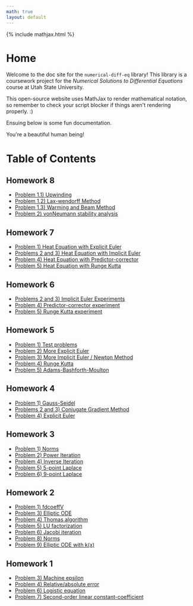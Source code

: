 ```yaml
---
math: true
layout: default
---
```


{% include mathjax.html %}

# Home
Welcome to the doc site for the ``numerical-diff-eq`` library! This library is a coursework project for the _Numerical Solutions to Differential Equations_ course at Utah State University. 

This open-source website uses MathJax to render mathematical notation, so remember to check your script blocker if things aren't rendering properly. :)

Ensuing below is some fun documentation.

You're a beautiful human being!

# Table of Contents

## Homework 8
* [Problem 1.1) Upwinding](docs/hw8/upwinding.md)
* [Problem 1.2) Lax-wendorff Method](docs/hw8/laxwendorff.md)
* [Problem 1.3) Warming and Beam Method](docs/hw8/warmingAndBeam.md)
* [Problem 2) vonNeumann stability analysis](docs/hw8/stability.md)

## Homework 7
* [Problem 1) Heat Equation with Explicit Euler](docs/hw7/heatExplicit.md)
* [Problems 2 and 3) Heat Equation with Implicit Euler](docs/hw7/heatImplicit.md)
* [Problem 4) Heat Equation with Predictor-corrector](docs/hw7/heatPredictor.md)
* [Problem 5) Heat Equation with Runge Kutta](docs/hw7/heatRunge.md)

## Homework 6
* [Problems 2 and 3) Implicit Euler Experiments](docs/hw6/experiments2and3.md)
* [Problem 4) Predictor-corrector experiment](docs/hw6/predictor.md)
* [Problem 5) Runge Kutta experiment](docs/hw6/rungekuttaa.md)

## Homework 5
* [Problem 1) Test problems](docs/hw5/testProblems.md)
* [Problem 2) More Explicit Euler](docs/hw4/explicitEuler.md)
* [Problem 3) More Implicit Euler / Newton Method](docs/hw5/implicitEuler.md)
* [Problem 4) Runge Kutta](docs/hw5/rungeKutta.md)
* [Problem 5) Adams-Bashforth-Moulton](docs/hw5/adamsBashforth.md)

## Homework 4
* [Problem 1) Gauss-Seidel](docs/hw4/gaussSeidel.md)
* [Problems 2 and 3) Conjugate Gradient Method](docs/hw4/conjugateGradient.md)
* [Problem 4) Explicit Euler](docs/hw4/explicitEuler.md)

## Homework 3
* [Problem 1) Norms](docs/hw3/norms.md)
* [Problem 2) Power Iteration](docs/hw3/power.md)
* [Problem 4) Inverse Iteration](docs/hw3/inverseIterate.md)
* [Problem 5) 5-point Laplace](docs/hw3/laplace5.md)
* [Problem 6) 9-point Laplace](docs/hw3/laplace9.md)

## Homework 2
* [Problem 1) fdcoeffV](docs/hw2/fdcoeffv.md)
* [Problem 3) Elliptic ODE](docs/hw2/elliptic.md)
* [Problem 4) Thomas algorithm](docs/hw2/thomas.md)
* [Problem 5) LU factorization](docs/hw2/gausselim.md)
* [Problem 6) Jacobi iteration](docs/hw2/jacobi.md)
* [Problem 8) Norms](docs/hw2/norms.md)
* [Problem 9) Elliptic ODE with k(x)](docs/hw2/problem9.md)

## Homework 1
* [Problem 3) Machine epsilon](docs/hw1/maceps.md)
* [Problem 4) Relative/absolute error](docs/hw1/error.md)
* [Problem 6) Logistic equation](docs/hw1/logistic.md)
* [Problem 7) Second-order linear constant-coefficient](docs/hw1/solcc.md)



